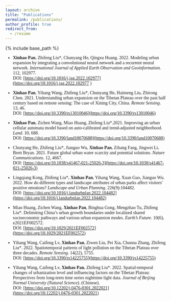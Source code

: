 ```yaml
---
layout: archive
title: "Publications"
permalink: /publications/
author_profile: true
redirect_from:
  - /resume
---
```


{% include base_path %}



<span style="font-family: 'euclid';">

* **Xinhao Pan**, Zhifeng Liu*, Chunyang He, Qingxu Huang. 2022. Modeling urban expansion by integrating a convolutional neural network and a recurrent neural network. *International Journal of Applied Earth Observation and Geoinformation*. 112, 102977.  
DOI:  [https://doi.org/10.1016/j.jag.2022.102977](https://doi.org/10.1016/j.jag.2022.102977 )

* **Xinhao Pan**, Yihang Wang, Zhifeng Liu*, Chunyang He, Haimeng Liu, Zhirong Chen. 2021. Understanding urban expansion on the Tibetan Plateau over the past half century based on remote sensing: The case of Xining City, China. *Remote Sensing*. 13, 46.   
DOI: [https://doi.org/10.3390/rs13010046](https://doi.org/10.3390/rs13010046)

* **Xinhao Pan**, Zichen Wang, Miao Huang, Zhifeng Liu*.2021. Improving an urban cellular automata model based on auto-calibrated and trend-adjusted neighborhood. *Land*. 10, 688.   
DOI: [https://doi.org/10.3390/land10070688](https://doi.org/10.3390/land10070688)

* Chunyang He, Zhifeng Liu*, Jianguo Wu, **Xinhao Pan**, Zihang Fang, Jingwei Li, Brett Bryan. 2021. Future global urban water scarcity and potential solutions. *Nature Communications*. 12, 4667.   
DOI: [https://doi.org/10.1038/s41467-021-25026-3](https://doi.org/10.1038/s41467-021-25026-3)

* Lingqiang Kong, Zhifeng Liu*, **Xinhao Pan**, Yihang Wang, Xuan Guo, Jianguo Wu. 2022. How do different types and landscape attributes of urban parks affect visitors' positive emotions? *Landscape and Urban Planning*. 226(9):104482.   
DOI: [https://doi.org/10.1016/j.landurbplan.2022.104482](https://doi.org/10.1016/j.landurbplan.2022.104482)

* Miao Huang, Zichen Wang, **Xinhao Pan**, Binghua Gong, Mengzhao Tu, Zhifeng Liu*. Delimiting China’s urban growth boundaries under localized shared socioeconomic pathways and various urban expansion modes. *Earth’s Future*. 10(6), e2021EF002572.   
DOI: [https://doi.org/10.1029/2021EF002572](https://doi.org/10.1029/2021EF002572)

* Yihang Wang, Caifeng Lv, **Xinhao Pan**, Ziwen Liu, Pei Xia, Chunna Zhang, Zhifeng Liu*. 2022. Spatiotemporal patterns of light pollution on the Tibetan Plateau over three decades. *Remote Sensing*. 14(22), 5755.   
DOI: [https://doi.org/10.3390/rs14225755](https://doi.org/10.3390/rs14225755)

* Yihang Wang, Caifeng Lv, **Xinhao Pan**, Zhifeng Liu*. 2022. Spatial-temporal changes of urbanization level and influencing factors on the Tibetan Plateau: Perspectives from long-term time series nighttime light data. *Journal of Beijing Normal University (Natural Science)*. (Chinese).   
DOI: [https://doi.org/10.12202/j.0476-0301.2022021](https://doi.org/10.12202/j.0476-0301.2022021)
<span>





